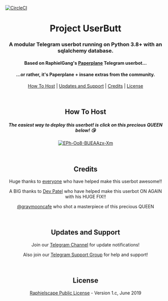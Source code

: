 [![CircleCI](https://circleci.com/gh/circleci/circleci-docs.svg?style=svg)](https://circleci.com/gh/KeselekPermen69/userbutt)
<h1 align="center">Project UserButt</h1>
<h3 align="center">A modular Telegram userbot running on Python 3.8+ with an sqlalchemy database.</h3>
<h4 align="center">Based on RaphielGang's <a href="https://github.com/RaphielGang/Telegram-UserBot">Paperplane</a> Telegram userbot...</h4>
<h4 align="center">...or rather, it's Paperplane + insane extras from the community.</h4>
<p align="center"><a href="#how-to-host">How To Host</a> | <a href="#updates-and-support">Updates and Support</a> | <a href="#credits">Credits</a> | <a href="#license">License</a></p>
<p align="center">&nbsp;</p>
<h2 align="center">How To Host</h2>
<h5 align="center">The easiest way to deploy this userbot! is click on this precious QUEEN below! 😘 </h5>
<p align="center"><a href="https://heroku.com/deploy?template=https://github.com/aidilaryanto/DilBot/tree/sql-extended"><img src="https://i.ibb.co/Dtkhp5D/EPs-Ae-G3-UUAEN6s-V.jpg" alt="EPh-Oo8-BUEAAzx-Xm" border="0" alt="Deploy to Heroku" /></a></p>
<p align="center">&nbsp;</p>
<h2 align="center">Credits</h2>
<p align="center">Huge thanks to <a href="https://github.com/mkaraniya/OpenUserBot/graphs/contributors">everyone</a> who have helped make this userbot awesome!!</p>
<p align="center">A BIG thanks to <a href="https://github.com/Devp73">Dev Patel</a> who have helped make this userbot ON AGAIN with his HUGE FIX!!</p>
<p align="center"><a href="https://twitter.com/graymooncafe/status/1223572276479578113">@graymooncafe</a> who shot a masterpiece of this precious QUEEN</p>
<p align="center">&nbsp;</p>
<h2 align="center">Updates and Support</h2>
<p align="center">Join our <a href="https://t.me/PaperplaneExtended_news">Telegram Channel</a> for update notifications!</p>
<p align="center">Also join our <a href="https://t.me/userbotindo">Telegram Support Group</a> for help and support!</p>
<p align="center">&nbsp;</p>
<h2 align="center">License</h2>
<p align="center"><a href="https://github.com/keselekpermen69/userbutt/blob/master/LICENSE">Raphielscape Public License</a> - Version 1.c, June 2019</p>
